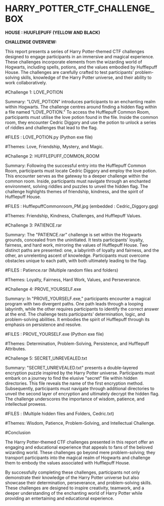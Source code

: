# HARRY_POTTER_CTF_CHALLENGE_BOX

**HOUSE : HUUFLEPUFF (YELLOW AND BLACK)**

**CHALLENGE OVERVIEW:**

This report presents a series of Harry Potter-themed CTF challenges designed to engage participants in an immersive and magical experience. These challenges incorporate elements from the wizarding world of Hogwarts, including spells, potions, and the values embodied by Hufflepuff House. The challenges are carefully crafted to test participants' problem-solving skills, knowledge of the Harry Potter universe, and their ability to work collaboratively.

#Challenge 1: LOVE_POTION

Summary: "LOVE_POTION" introduces participants to an enchanting realm within Hogwarts. The challenge centres around finding a hidden flag within a file named "LOVE_POTION." To access the Hufflepuff Common Room, participants must utilise the love potion found in the file. Inside the common room, they encounter Cedric Diggory and use the potion to unlock a series of riddles and challenges that lead to the flag.

#FILES : LOVE_POTION.py (Python exe file)

#Themes: Love, Friendship, Mystery, and Magic.

#Challenge 2: HUFFLEPUFF_COMMON_ROOM

Summary: Following the successful entry into the Hufflepuff Common Room, participants must locate Cedric Diggory and employ the love potion. This encounter serves as the gateway to a deeper challenge within the common room. Inside, participants must navigate through an enchanted environment, solving riddles and puzzles to unveil the hidden flag. The challenge highlights themes of friendship, kindness, and the spirit of Hufflepuff House.

#FILES : HufflepuffCommonroom_PM.jpg (embedded : Cedric_Diggory.gpg)

#Themes: Friendship, Kindness, Challenges, and Hufflepuff Values.

#Challenge 3: PATIENCE.rar

Summary: The "PATIENCE.rar" challenge is set within the Hogwarts grounds, concealed from the uninitiated. It tests participants' loyalty, fairness, and hard work, mirroring the values of Hufflepuff House. Two distinct paths are presented: one, a labyrinth of loyalty and fairness, and the other, an unrelenting ascent of knowledge. Participants must overcome obstacles unique to each path, with both ultimately leading to the flag.

#FILES : Patience.rar (Multiple random files and folders)

#Themes: Loyalty, Fairness, Hard Work, Values, and Perseverance.

#Challenge 4: PROVE_YOURSELF.exe

Summary: In "PROVE_YOURSELF.exe," participants encounter a magical program with two divergent paths. One path leads through a looping labyrinth, while the other requires participants to identify the correct answer at the end. The challenge tests participants' determination, logic, and problem-solving abilities. It embodies the spirit of Hufflepuff through its emphasis on persistence and resolve.

#FILES : PROVE_YOURSELF.exe (Python exe file)

#Themes: Determination, Problem-Solving, Persistence, and Hufflepuff Attributes.

#Challenge 5: SECRET_UNREVEALED.txt

Summary: "SECRET_UNREVEALED.txt" presents a double-layered encryption puzzle inspired by the Harry Potter universe. Participants must embark on a journey to find the elusive "secret" file within hidden directories. This file reveals the name of the first encryption method. Subsequently, participants must navigate through additional directories to unveil the second layer of encryption and ultimately decrypt the hidden flag. The challenge underscores the importance of wisdom, patience, and intellectual prowess.

#FILES : (Multiple hidden files and Folders, Cedric.txt)

#Themes: Wisdom, Patience, Problem-Solving, and Intellectual Challenge.


#Conclusion

The Harry Potter-themed CTF challenges presented in this report offer an engaging and educational experience that appeals to fans of the beloved wizarding world. These challenges go beyond mere problem-solving; they transport participants into the magical realm of Hogwarts and challenge them to embody the values associated with Hufflepuff House.

By successfully completing these challenges, participants not only demonstrate their knowledge of the Harry Potter universe but also showcase their determination, perseverance, and problem-solving skills. These challenges are designed to inspire creativity, teamwork, and a deeper understanding of the enchanting world of Harry Potter while providing an entertaining and educational experience.
